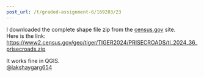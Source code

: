 ```yaml
---
post_url: /t/graded-assignment-6/169283/23
---
```

I downloaded the complete shape file zip from the [census.gov](http://census.gov) site.  
Here is the link: <https://www2.census.gov/geo/tiger/TIGER2024/PRISECROADS/tl_2024_36_prisecroads.zip>

It works fine in QGIS.  
[@lakshaygarg654](/u/lakshaygarg654)